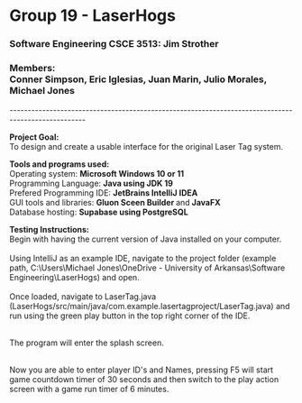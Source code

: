 

<h1>Group 19 - LaserHogs</h1>
<h3>Software Engineering CSCE 3513: Jim Strother</h3>
<h3>Members:<br>Conner Simpson, Eric Iglesias, Juan Marin, Julio Morales, Michael Jones</h3>
---------------------------------------------------------------------------------------------------
<p>
<strong>Project Goal:</strong><br>To design and create a usable interface for the original Laser Tag system.

<strong>Tools and programs used:</strong> 
<br>Operating system: <strong>Microsoft Windows 10 or 11</strong>
<br>Programming Language: <strong>Java using JDK 19</strong>
<br>Prefered Programming IDE: <strong>JetBrains IntelliJ IDEA</strong>
<br>GUI tools and libraries: <strong>Gluon Sceen Builder </strong>and<strong> JavaFX</strong>
<br>Database hosting: <strong>Supabase using PostgreSQL</strong>

<strong>Testing Instructions:</strong><br>
Begin with having the current version of Java installed on your computer. <br><br>
Using IntelliJ as an example IDE, navigate to the project folder (example path, C:\Users\Michael Jones\OneDrive - University of Arkansas\Software Engineering\LaserHogs) and open. <br><br>
Once loaded, navigate to LaserTag.java (LaserHogs/src/main/java/com.example.lasertagproject/LaserTag.java) and run using the green play button in the top right corner of the IDE. <br><br>

The program will enter the splash screen. <br><br>

Now you are able to enter player ID's and Names, pressing F5 will start game countdown timer of 30 seconds and then switch to the play action screen with a game run timer of 6 minutes. <br><br>
<p>

